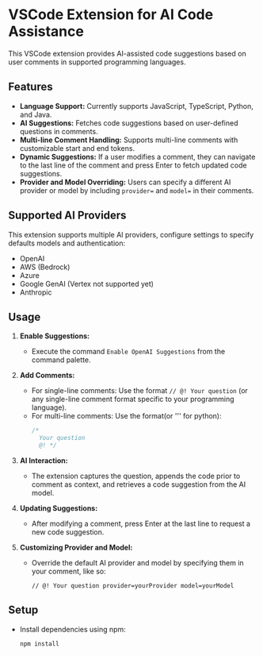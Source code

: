 # VSCode Extension for AI Code Assistance

This VSCode extension provides AI-assisted code suggestions based on user comments in supported programming languages.

## Features

- **Language Support:** Currently supports JavaScript, TypeScript, Python, and Java.
- **AI Suggestions:** Fetches code suggestions based on user-defined questions in comments.
- **Multi-line Comment Handling:** Supports multi-line comments with customizable start and end tokens.
- **Dynamic Suggestions:** If a user modifies a comment, they can navigate to the last line of the comment and press Enter to fetch updated code suggestions.
- **Provider and Model Overriding:** Users can specify a different AI provider or model by including `provider=` and `model=` in their comments.

## Supported AI Providers

This extension supports multiple AI providers, configure settings to specify defaults models and authentication:
- OpenAI
- AWS (Bedrock)
- Azure
- Google GenAI (Vertex not supported yet)
- Anthropic

## Usage

1. **Enable Suggestions:**
   - Execute the command `Enable OpenAI Suggestions` from the command palette.

2. **Add Comments:**
   - For single-line comments: Use the format `// @! Your question` (or any single-line comment format specific to your programming language).
   - For multi-line comments: Use the format(or ''' for python):
     ```javascript
     /* 
       Your question 
       @! */
     ```

3. **AI Interaction:**
   - The extension captures the question, appends the code prior to comment as context,   and retrieves a code suggestion from the AI model.

4. **Updating Suggestions:**
   - After modifying a comment, press Enter at the last line to request a new code suggestion.

5. **Customizing Provider and Model:**
   - Override the default AI provider and model by specifying them in your comment, like so:
     ```
     // @! Your question provider=yourProvider model=yourModel
     ```

## Setup

- Install dependencies using npm:
  ```bash
  npm install
